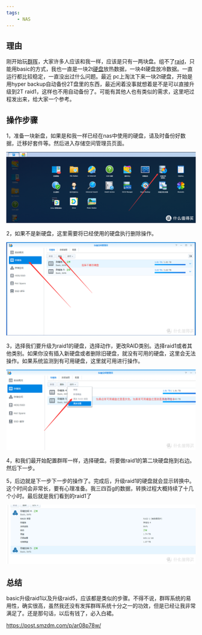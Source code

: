 ```yaml
---
tags:
    - NAS
---
```


##  理由

刚开始玩[群晖](https://pinpai.smzdm.com/2315/)，大家许多人应该和我一样，应该是只有一两块盘。组不了[raid](https://pinpai.smzdm.com/17827/)，只能用basic的方式，我也一直是一块2t[硬盘](https://www.smzdm.com/fenlei/yingpan/)放热数据，一块4t硬盘放冷数据。一直运行都比较稳定，一直没出过什么问题。最近 pc上淘汰下来一块2t硬盘，开始是用hyper backup自动备份2T盘里的东西，最近闲着没事就想着是不是可以直接升级到2T raid1，这样也不用自动备份了。可能有其他人也有类似的需求，这里吧过程发出来，给大家一个参考。

## 操作步骤

1，准备一块新盘，如果是和我一样已经在nas中使用的硬盘，请及时备份好数据，迁移好套件等。然后进入存储空间管理员页面。

[![如何升级群晖raid](/img-post/开发/NAS/Untitled.assets/5db1bc1f661fb4681.png_e1080.jpg)](https://post.smzdm.com/p/ar08p78w/pic_2/)

2，如果不是新硬盘，这里需要将已经使用的硬盘执行删除操作。

[![如何升级群晖raid](/img-post/开发/NAS/Untitled.assets/5db1bbff3b416502.png_e1080.jpg)](https://post.smzdm.com/p/ar08p78w/pic_3/)

3，选择我们要升级为raid1的硬盘，选择动作，更改RAID类别。选择raid1或者其他类别。如果你没有插入新硬盘或者删除旧硬盘，就没有可用的硬盘，这里会无法操作。如果系统监测到有可用硬盘，这里就可用进行操作。

[![如何升级群晖raid](/img-post/开发/NAS/Untitled.assets/5db1bbff3e3097345.png_e1080.jpg)](https://post.smzdm.com/p/ar08p78w/pic_4/)

4，和我们最开始配置群晖一样，选择硬盘。将要做raid1的第二块硬盘拖到右边。然后下一步。



5，后边就是下一步下一步的操作了。完成后，升级raid1的硬盘就会显示转换中。这个时间会非常长，要有心理准备。我三四百g的数据，转换过程大概持续了十几个小时。最后就是我们看到的raid1了

[![如何升级群晖raid](/img-post/开发/NAS/Untitled.assets/5db26abb409241204.png_e1080.jpg)](https://post.smzdm.com/p/ar08p78w/pic_5/)

##  

## 总结

basic升级raid1以及升级raid5，应该都是类似的步骤。不得不说，群晖系统的易用性，确实很高，虽然我还没有发挥群晖系统十分之一的功效，但是已经让我非常满足了。还是那句话，以后有钱了，必入白裙。



https://post.smzdm.com/p/ar08p78w/
